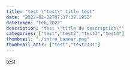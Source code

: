 ```yaml
---
title: "test \"test\" title test"
date: "2022-02-22T07:37:37.195Z"
dateToken: "Feb,2022"
description: "test \"title de description\""
categories: ["test","test2","test3","test4"]
thumbnail: "./intro_banner.png"
thumbnail_attr: ["test","test2331"]
---
```

    
test
